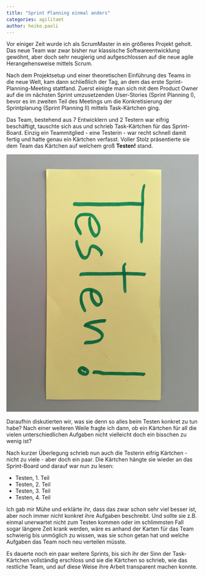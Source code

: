 ```yaml
---
title: "Sprint Planning einmal anders"
categories: agilitaet
author: heiko.paoli
---
```


Vor einiger Zeit wurde ich als ScrumMaster in ein größeres Projekt geholt. Das neue Team war zwar bisher nur klassische Softwareentwicklung gewöhnt, aber doch sehr neugierig und aufgeschlossen auf die neue agile Herangehensweise mittels Scrum.

Nach dem Projektsetup und einer theoretischen Einführung des Teams in die neue Welt, kam dann schließlich der Tag, an dem das erste Sprint-Planning-Meeting stattfand. Zuerst einigte man sich mit dem Product Owner auf die im nächsten Sprint umzusetzenden User-Stories (Sprint Planning I), bevor es im zweiten Teil des Meetings um die Konkretisierung der Sprintplanung (Sprint Planning II) mittels Task-Kärtchen ging.

Das Team, bestehend aus 7 Entwicklern und 2 Testern war eifrig beschäftigt, tauschte sich aus und schrieb Task-Kärtchen für das Sprint-Board. Einzig ein Teammitglied - eine Testerin - war recht schnell damit fertig und hatte genau ein Kärtchen verfasst. Voller Stolz präsentierte sie dem Team das Kärtchen auf welchem groß **Testen!** stand.

![Testen!](/img/posts/2016-06-10/001.jpg)

Daraufhin diskutierten wir, was sie denn so alles beim Testen konkret zu tun habe? Nach einer weiteren Weile fragte ich dann, ob ein Kärtchen für all die vielen unterschiedlichen Aufgaben nicht vielleicht doch ein bisschen zu wenig ist?

Nach kurzer Überlegung schrieb nun auch die Testerin eifrig Kärtchen - nicht zu viele - aber doch ein paar. Die Kärtchen hängte sie wieder an das Sprint-Board und darauf war nun zu lesen:

* Testen, 1. Teil
* Testen, 2. Teil
* Testen, 3. Teil
* Testen, 4. Teil

Ich gab mir Mühe und erklärte ihr, dass das zwar schon sehr viel besser ist, aber noch immer nicht konkret ihre Aufgaben beschreibt. Und sollte sie z.B. einmal unerwartet nicht zum Testen kommen oder im schlimmsten Fall sogar längere Zeit krank werden, wäre es anhand der Karten für das Team schwierig bis unmöglich zu wissen, was sie schon getan hat und welche Aufgaben das Team noch neu verteilen müsste.

Es dauerte noch ein paar weitere Sprints, bis sich ihr der Sinn der Task-Kärtchen vollständig erschloss und sie die Kärtchen so schrieb, wie das restliche Team, und auf diese Weise ihre Arbeit transparent machen konnte.
